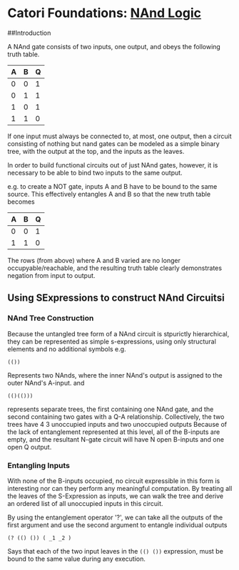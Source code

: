 # Catori Foundations: [NAnd Logic](https://en.wikipedia.org/wiki/NAND_logic)

##Introduction

A NAnd gate consists of two inputs, one output, and obeys the following truth table.

| A 	| B 	| Q 	|
|---	|---	|----	|
| 0 	| 0 	| 1 	|
| 0 	| 1 	| 1 	|
| 1 	| 0 	| 1 	|
| 1 	| 1 	| 0 	|

If one input must always be connected to, at most, one output, then
a circuit consisting of nothing but nand gates can be modeled as a simple
binary tree, with the output at the top, and the inputs as the leaves.

In order to build functional circuits out of just NAnd gates, however,
it is necessary to be able to bind two inputs to the same output. 

e.g. to create a NOT gate, inputs A and B have to be bound to the same 
source. This effectively entangles A and B so that the new truth table becomes

| A 	| B 	| Q 	|
|---	|---	|----	|
| 0 	| 0 	| 1 	|
| 1 	| 1 	| 0 	|

The rows (from above) where A and B varied are no longer occupyable/reachable, and 
the resulting truth table clearly demonstrates negation from input to output.

## Using SExpressions to construct NAnd Circuitsi
### NAnd Tree Construction
Because the untangled tree form of a NAnd circuit is stpurictly hierarchical,
they can be represented as simple s-expressions, using only structural elements and no additional symbols
e.g.
```
(())
```
 Represents two NAnds, where the inner NAnd's output is assigned to the 
outer NAnd's A-input. and
```
(()(()))
```
represents separate trees, the first containing one NAnd gate,
and the second containing two gates with a Q-A relationship.
Collectively, the two trees have 4 3 unoccupied inputs and two unoccupied outputs
Because of the lack of entanglement represented at this level, all of the 
B-inputs are empty, and the resultant N-gate circuit will have N open B-inputs
and one open Q output.

### Entangling Inputs
With none of the B-inputs occupied, no circuit expressible in this form
is interesting nor can they perform any meaningful computation. By treating 
all the leaves of the S-Expression as inputs, we can walk the tree and derive an
ordered list of all unoccupied inputs in this circuit.

By using the entanglement operator '?', we can take all the outputs of the 
first argument and use the second argument to entangle individual outputs
```
(? (() ()) ( _1 _2 )
```
Says that each of the two input leaves in the ```(() ())``` expression,
must be bound to the same value during any execution. 
